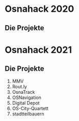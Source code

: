 # Osnahack 2020

## Die Projekte

# Osnahack 2021

## Die Projekte

1. MMV
2. Rout.ly
3. OsnaTrack
4. OSNavigation
5. Digital Depot
6. OS-City-Quartett
7. stadtteilbauern
